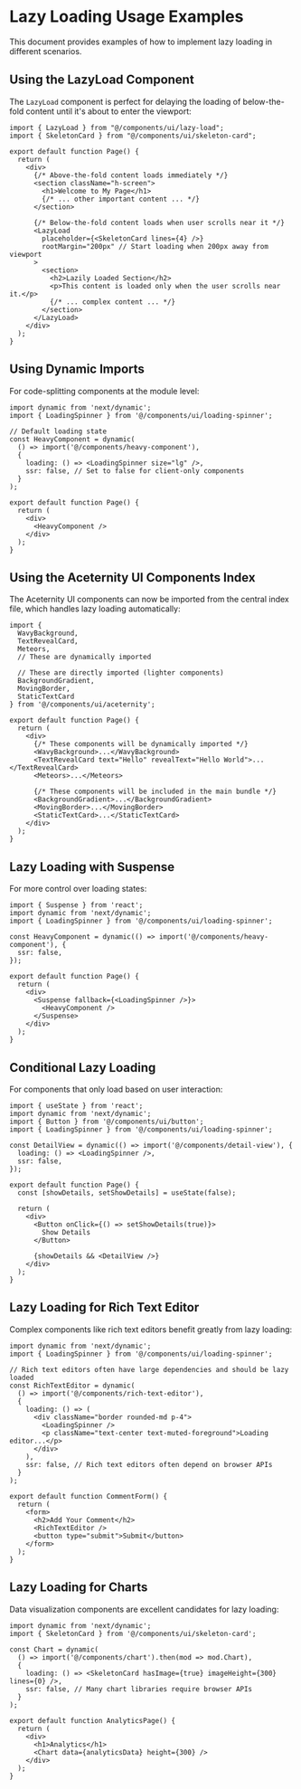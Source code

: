 # Lazy Loading Usage Examples

This document provides examples of how to implement lazy loading in different scenarios.

## Using the LazyLoad Component

The `LazyLoad` component is perfect for delaying the loading of below-the-fold content until it's about to enter the viewport:

```tsx
import { LazyLoad } from "@/components/ui/lazy-load";
import { SkeletonCard } from "@/components/ui/skeleton-card";

export default function Page() {
  return (
    <div>
      {/* Above-the-fold content loads immediately */}
      <section className="h-screen">
        <h1>Welcome to My Page</h1>
        {/* ... other important content ... */}
      </section>
      
      {/* Below-the-fold content loads when user scrolls near it */}
      <LazyLoad 
        placeholder={<SkeletonCard lines={4} />}
        rootMargin="200px" // Start loading when 200px away from viewport
      >
        <section>
          <h2>Lazily Loaded Section</h2>
          <p>This content is loaded only when the user scrolls near it.</p>
          {/* ... complex content ... */}
        </section>
      </LazyLoad>
    </div>
  );
}
```

## Using Dynamic Imports

For code-splitting components at the module level:

```tsx
import dynamic from 'next/dynamic';
import { LoadingSpinner } from '@/components/ui/loading-spinner';

// Default loading state
const HeavyComponent = dynamic(
  () => import('@/components/heavy-component'),
  {
    loading: () => <LoadingSpinner size="lg" />,
    ssr: false, // Set to false for client-only components
  }
);

export default function Page() {
  return (
    <div>
      <HeavyComponent />
    </div>
  );
}
```

## Using the Aceternity UI Components Index

The Aceternity UI components can now be imported from the central index file, which handles lazy loading automatically:

```tsx
import { 
  WavyBackground, 
  TextRevealCard,
  Meteors,
  // These are dynamically imported
  
  // These are directly imported (lighter components)
  BackgroundGradient,
  MovingBorder,
  StaticTextCard 
} from '@/components/ui/aceternity';

export default function Page() {
  return (
    <div>
      {/* These components will be dynamically imported */}
      <WavyBackground>...</WavyBackground>
      <TextRevealCard text="Hello" revealText="Hello World">...</TextRevealCard>
      <Meteors>...</Meteors>
      
      {/* These components will be included in the main bundle */}
      <BackgroundGradient>...</BackgroundGradient>
      <MovingBorder>...</MovingBorder>
      <StaticTextCard>...</StaticTextCard>
    </div>
  );
}
```

## Lazy Loading with Suspense

For more control over loading states:

```tsx
import { Suspense } from 'react';
import dynamic from 'next/dynamic';
import { LoadingSpinner } from '@/components/ui/loading-spinner';

const HeavyComponent = dynamic(() => import('@/components/heavy-component'), {
  ssr: false,
});

export default function Page() {
  return (
    <div>
      <Suspense fallback={<LoadingSpinner />}>
        <HeavyComponent />
      </Suspense>
    </div>
  );
}
```

## Conditional Lazy Loading

For components that only load based on user interaction:

```tsx
import { useState } from 'react';
import dynamic from 'next/dynamic';
import { Button } from '@/components/ui/button';
import { LoadingSpinner } from '@/components/ui/loading-spinner';

const DetailView = dynamic(() => import('@/components/detail-view'), {
  loading: () => <LoadingSpinner />,
  ssr: false,
});

export default function Page() {
  const [showDetails, setShowDetails] = useState(false);
  
  return (
    <div>
      <Button onClick={() => setShowDetails(true)}>
        Show Details
      </Button>
      
      {showDetails && <DetailView />}
    </div>
  );
}
```

## Lazy Loading for Rich Text Editor

Complex components like rich text editors benefit greatly from lazy loading:

```tsx
import dynamic from 'next/dynamic';
import { LoadingSpinner } from '@/components/ui/loading-spinner';

// Rich text editors often have large dependencies and should be lazy loaded
const RichTextEditor = dynamic(
  () => import('@/components/rich-text-editor'),
  {
    loading: () => (
      <div className="border rounded-md p-4">
        <LoadingSpinner />
        <p className="text-center text-muted-foreground">Loading editor...</p>
      </div>
    ),
    ssr: false, // Rich text editors often depend on browser APIs
  }
);

export default function CommentForm() {
  return (
    <form>
      <h2>Add Your Comment</h2>
      <RichTextEditor />
      <button type="submit">Submit</button>
    </form>
  );
}
```

## Lazy Loading for Charts

Data visualization components are excellent candidates for lazy loading:

```tsx
import dynamic from 'next/dynamic';
import { SkeletonCard } from '@/components/ui/skeleton-card';

const Chart = dynamic(
  () => import('@/components/chart').then(mod => mod.Chart),
  {
    loading: () => <SkeletonCard hasImage={true} imageHeight={300} lines={0} />,
    ssr: false, // Many chart libraries require browser APIs
  }
);

export default function AnalyticsPage() {
  return (
    <div>
      <h1>Analytics</h1>
      <Chart data={analyticsData} height={300} />
    </div>
  );
}
```
